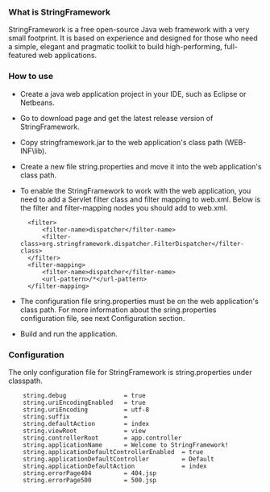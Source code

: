 ### What is StringFramework

StringFramework is a free open-source Java web framework with a very small footprint. It is based on experience and designed for those who need a simple, elegant and pragmatic toolkit to build high-performing, full-featured web applications.

### How to use

* Create a java web application project in your IDE, such as Eclipse or Netbeans.
* Go to download page and get the latest release version of StringFramework.
* Copy stringframework.jar to the web application's class path (WEB-INF\lib).
* Create a new file string.properties and move it into the web application's class path.
* To enable the StringFramework to work with the web application, you need to add a Servlet filter class and filter mapping to web.xml. Below is the filter and filter-mapping nodes you should add to web.xml.

        <filter>
            <filter-name>dispatcher</filter-name>
            <filter-class>org.stringframework.dispatcher.FilterDispatcher</filter-class>
        </filter>
        <filter-mapping>
            <filter-name>dispatcher</filter-name>
            <url-pattern>/*</url-pattern>
        </filter-mapping>

* The configuration file sring.properties must be on the web application's class path. 
For more information about the sring.properties configuration file, see next Configuration section.
* Build and run the application.

### Configuration

The only configuration file for StringFramework is string.properties under classpath.

        string.debug                = true
        string.uriEncodingEnabled   = true
        string.uriEncoding          = utf-8
        string.suffix               = 
        string.defaultAction        = index
        string.viewRoot             = view
        string.controllerRoot       = app.controller
        string.applicationName      = Welcome to StringFramework!
        string.applicationDefaultControllerEnabled  = true
        string.applicationDefaultController         = Default
        string.applicationDefaultAction             = index
        string.errorPage404         = 404.jsp
        string.errorPage500         = 500.jsp